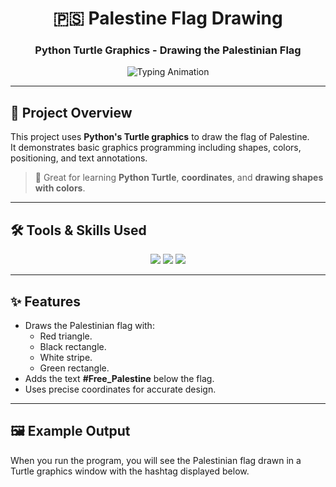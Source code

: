 <!-- Animated Header -->
<h1 align="center">🇵🇸 Palestine Flag Drawing</h1>
<h3 align="center">Python Turtle Graphics - Drawing the Palestinian Flag</h3>

<!-- Typing Animation -->
<p align="center">
  <img src="https://readme-typing-svg.herokuapp.com?size=20&duration=3000&color=FF0000/FFFFFF/000000/008000&center=true&vCenter=true&width=600&lines=Turtle+Graphics;Shape+Drawing;Color+Fill;Text+Annotation" alt="Typing Animation" />
</p>

---

## 📖 Project Overview
This project uses **Python's Turtle graphics** to draw the flag of Palestine.  
It demonstrates basic graphics programming including shapes, colors, positioning, and text annotations.

> 📌 Great for learning **Python Turtle**, **coordinates**, and **drawing shapes with colors**.

---

## 🛠 Tools & Skills Used
<p align="center">
<img src="https://img.shields.io/badge/Python-3776AB?style=for-the-badge&logo=python&logoColor=white"/>
<img src="https://img.shields.io/badge/Turtle%20Graphics-FF5722?style=for-the-badge&logo=python&logoColor=white"/>
<img src="https://img.shields.io/badge/Graphic%20Design-9C27B0?style=for-the-badge&logo=paintbrush&logoColor=white"/>
</p>

---

## ✨ Features
- Draws the Palestinian flag with:
  - Red triangle.
  - Black rectangle.
  - White stripe.
  - Green rectangle.
- Adds the text **#Free_Palestine** below the flag.
- Uses precise coordinates for accurate design.

---

## 🖼 Example Output
When you run the program, you will see the Palestinian flag drawn in a Turtle graphics window with the hashtag displayed below.
